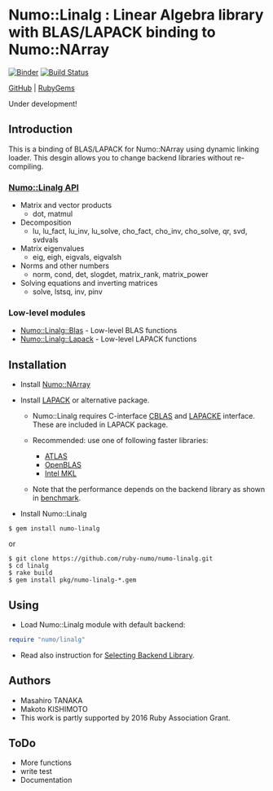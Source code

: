 # Numo::Linalg : Linear Algebra library with BLAS/LAPACK binding to Numo::NArray

[![Binder](http://mybinder.org/badge.svg)](http://mybinder.org/repo/ruby-numo/numo-linalg)
[![Build Status](https://travis-ci.org/ruby-numo/numo-linalg.svg?branch=master)](https://travis-ci.org/ruby-numo/numo-linalg)

[GitHub](https://github.com/ruby-numo/numo-linalg) |
[RubyGems](https://rubygems.org/gems/numo-linalg)

Under development!

## Introduction

This is a binding of BLAS/LAPACK for Numo::NArray using dynamic linking loader.
This desgin allows you to change backend libraries without re-compiling.

### [Numo::Linalg API](http://ruby-numo.github.io/linalg/yard/Numo/Linalg.html)

* Matrix and vector products
    * dot, matmul
* Decomposition
    * lu, lu\_fact, lu\_inv, lu\_solve, cho\_fact, cho\_inv, cho\_solve,
      qr, svd, svdvals
* Matrix eigenvalues
    * eig, eigh, eigvals, eigvalsh
* Norms and other numbers
    * norm, cond, det, slogdet, matrix\_rank, matrix\_power
* Solving equations and inverting matrices
    * solve, lstsq, inv, pinv

### Low-level modules

* [Numo::Linalg::Blas](http://ruby-numo.github.io/linalg/yard/Numo/Linalg/Blas.html) - Low-level BLAS functions
* [Numo::Linalg::Lapack](http://ruby-numo.github.io/linalg/yard/Numo/Linalg/Lapack.html) - Low-level LAPACK functions

## Installation

* Install [Numo::NArray](https://github.com/ruby-numo/narray)

* Install [LAPACK](http://www.netlib.org/lapack/) or alternative package.

    * Numo::Linalg requires C-interface
      [CBLAS](http://www.netlib.org/blas/#_cblas) and
      [LAPACKE](http://www.netlib.org/lapack/lapacke.html) interface.
      These are included in LAPACK package.

    * Recommended: use one of following faster libraries:
        * [ATLAS](https://sourceforge.net/projects/math-atlas/)
        * [OpenBLAS](http://www.openblas.net/)
        * [Intel MKL](https://software.intel.com/intel-mkl)

    * Note that the performance depends on the backend library as shown in
      [benchmark](https://github.com/ruby-numo/numo-linalg/tree/master/bench).

* Install Numo::Linalg

```shell
$ gem install numo-linalg
```

or

```shell
$ git clone https://github.com/ruby-numo/numo-linalg.git
$ cd linalg
$ rake build
$ gem install pkg/numo-linalg-*.gem
```

## Using

* Load Numo::Linalg module with default backend:

```ruby
require "numo/linalg"
```

* Read also instruction for [Selecting Backend Library](https://github.com/ruby-numo/numo-linalg/tree/master/doc/select-backend.md).

## Authors

* Masahiro TANAKA
* Makoto KISHIMOTO
* This work is partly supported by 2016 Ruby Association Grant.

## ToDo

* More functions
* write test
* Documentation
